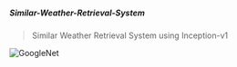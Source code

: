 ##### Similar-Weather-Retrieval-System
> Similar Weather Retrieval System using Inception-v1

![GoogleNet](C:\Users\korea\Desktop\Project-2017-master\github-image\inceptionv1.png)
